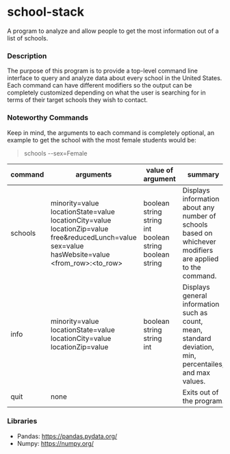 # school-stack
A program to analyze and allow people to get the most information out of a list of schools.

### Description
<div>
The purpose of this program is to provide a top-level command line interface to query
and analyze data about every school in the United States. Each command can have different
modifiers so the output can be completely customized depending on what the user is searching
for in terms of their target schools they wish to contact.
</div>

### Noteworthy Commands
Keep in mind, the arguments to each command is completely optional, an example to get the school with the most female students 
 would be:
> schools --sex=Female

| command | arguments                                                                                                                                                                                        | value of argument                                                                          | summary                                                                                                   |
|---------|--------------------------------------------------------------------------------------------------------------------------------------------------------------------------------------------------|--------------------------------------------------------------------------------------------|-----------------------------------------------------------------------------------------------------------|
| schools | minority=value <br> locationState=value <br> locationCity=value <br> locationZip=value free&reducedLunch=value <br> sex=value <br> hasWebsite=value <br> <from_row>:<to_row> | boolean <br> string <br> string <br> int <br> boolean <br> string <br> boolean <br> string | Displays information about any number of schools based on whichever modifiers are applied to the command. |
| info    | minority=value <br> locationState=value <br> locationCity=value <br> locationZip=value <br>                                                                                                      | boolean <br> string <br> string <br> int <br>                                              | Displays general information such as count, mean, standard deviation,  min, percentailes, and max values. |
| quit    | none                                                                                                                                                                                             |                                                                                            | Exits out of the program.                                                                                 |

### Libraries
- Pandas: https://pandas.pydata.org/
- Numpy: https://numpy.org/

